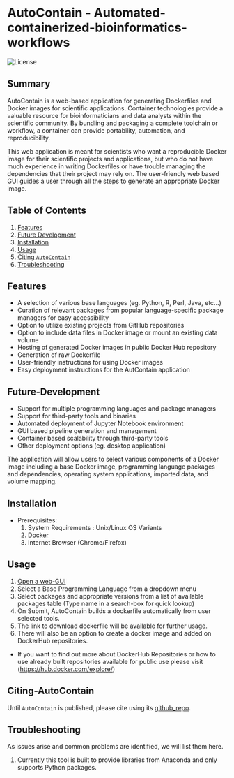 # AutoContain - Automated-containerized-bioinformatics-workflows
![License](LICENSE)
## Summary
AutoContain is a web-based application for generating Dockerfiles and Docker images for scientific applications. Container technologies provide a valuable resource for bioinformaticians and data analysts within the scientific community. By bundling and packaging a complete toolchain or workflow, a container can provide portability, automation, and reproducibility.

This web application is meant for scientists who want a reproducible Docker image for their scientific projects and applications, but who do not have much experience in writing Dockerfiles or have trouble managing the dependencies that their project may rely on. The user-friendly web based GUI guides a user through all the steps to generate an appropriate Docker image.
## Table of Contents
1. [Features](#Features)
2. [Future Development](#Future-Development)
3. [Installation](#Installation)
4. [Usage](#Usage)
5. [Citing `AutoContain`](#citing-AutoContain)
6. [Troubleshooting](#troubleshooting)

## Features
* A selection of various base languages (eg. Python, R, Perl, Java, etc...)
* Curation of relevant packages from popular language-specific package managers for easy accessibility
* Option to utilize existing projects from GitHub repositories
* Option to include data files in Docker image or mount an existing data volume
* Hosting of generated Docker images in public Docker Hub repository
* Generation of raw Dockerfile 
* User-friendly instructions for using Docker images
* Easy deployment instructions for the AutContain application

## Future-Development
* Support for multiple programming languages and package managers
* Support for third-party tools and binaries
* Automated deployment of Jupyter Notebook environment
* GUI based pipeline generation and management
* Container based scalability through third-party tools
* Other deployment options (eg. desktop application)

The application will allow users to select various components of a Docker image including a base Docker image, programming language packages and dependencies, operating system applications, imported data, and volume mapping.

## Installation
* Prerequisites: 
  1. System Requirements : Unix/Linux OS Variants 
  2. [Docker](https://docs.docker.com/install/) 
  3. Internet Browser (Chrome/Firefox)
## Usage
1. [Open a web-GUI](Link)
2. Select a Base Programming Language from a dropdown menu
3. Select packages and appropriate versions from a list of available packages table (Type name in a search-box for quick lookup)
4. On Submit, AutoContain builds a dockerfile automatically from user selected tools.
5. The link to download dockerfile will be available for further usage.
6. There will also be an option to create a docker image and added on DockerHub repositories.
 
* If you want to find out more about DockerHub Repositories or how to use already built repositories available for public use please visit (https://hub.docker.com/explore/) 

## Citing-AutoContain
Until `AutoContain` is published, please cite using its [github_repo](https://github.com/NCBI-Hackathons/AutoContain).

## Troubleshooting
As issues arise and common problems are identified, we will list them here.
1. Currently this tool is built to provide libraries from Anaconda and only supports Python packages.

